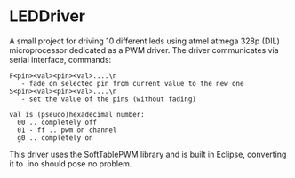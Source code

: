 # LEDDriver

A small project for driving 10 different leds using atmel atmega 328p (DIL) microprocessor dedicated as a PWM driver.
The driver communicates via serial interface, commands:

```
F<pin><val><pin><val>....\n
   - fade on selected pin from current value to the new one
S<pin><val><pin><val>....\n
   - set the value of the pins (without fading)
   
val is (pseudo)hexadecimal number:
  00 .. completely off
  01 - ff .. pwm on channel
  g0 .. completely on
```

This driver uses the SoftTablePWM library and is built in Eclipse, 
converting it to .ino should pose no problem.

